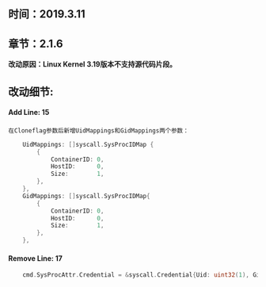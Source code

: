 ## 时间：2019.3.11
## 章节：2.1.6

**改动原因：Linux Kernel 3.19版本不支持源代码片段。**

## 改动细节:

#### Add Line: 15 
    在Cloneflag参数后新增UidMappings和GidMappings两个参数：
    
```Go
    UidMappings: []syscall.SysProcIDMap {
        {
            ContainerID: 0,
            HostID:      0,
            Size:        1,
        },
    },
    GidMappings: []syscall.SysProcIDMap{
        {
            ContainerID: 0,
            HostID:      0,
            Size:        1,
        },
    },
```

#### Remove Line: 17 
```Go
    cmd.SysProcAttr.Credential = &syscall.Credential{Uid: uint32(1), Gid: uint(1)}
```

